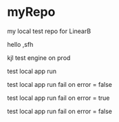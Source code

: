 # myRepo
my local test repo for LinearB

hello
,sfh

kjl
test engine on prod

test local app run

test local app run fail on error = false

test local app run fail on error = true

test local app run fail on error = false
